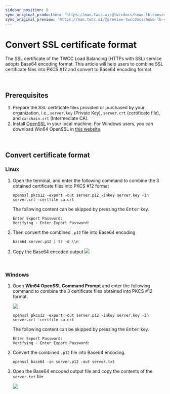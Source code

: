 ```yaml
---
sidebar_position: 8
sync_original_production: 'https://man.twcc.ai/@twccdocs/howo-lb-convert-cert-en' 
sync_original_preview: 'https://man.twcc.ai/@preview-twccdocs/howo-lb-convert-cert-en' 
---
```


# Convert SSL certificate format

The SSL certificate of the TWCC Load Balancing (HTTPs with SSL) service adopts Base64 encoding format. This article will help users to combine SSL certificate files into PKCS #12 and convert to Base64 encoding format.

<br/>

## Prerequisites

1. Prepare the SSL certificate files provided or purchased by your organization, i.e., `server.key` (Private Key), `server.crt` (certificate file), and `ca-chain.crt` (Intermediate CA).
2. Install [OpenSSL](https://www.openssl.org/) in your local machine. For Windows users, you can download Win64 OpenSSL in [this website](https://slproweb.com/products/Win32OpenSSL.html).

<br/>

## Convert certificate format

### Linux

1. Open the terminal, and enter the following command to combine the 3 obtained certificate files into PKCS #12 format
    ```
    openssl pkcs12 -export -out server.p12 -inkey server.key -in server.crt -certfile ca.crt
    ```
    The following content can be skipped by pressing the <kbd>Enter</kbd> key.

    ```
    Enter Export Password:
    Verifying - Enter Export Password:
    ```
    
2. Then convert the combined `.p12` file into Base64 encoding
    ```
    base64 server.p12 | tr -d \\n 
    ```
3. Copy the Base64 encoded output
![](https://cos.twcc.ai/SYS-MANUAL/uploads/upload_d2645cf8c4d128ffb9a4b5938adf56ef.png)

<br/>


### Windows

1. Open **Win64 OpenSSL Command Prompt** and enter the following command to combine the 3 certificate files obtained into PKCS #12 format.

    ![](https://cos.twcc.ai/SYS-MANUAL/uploads/upload_8b10eb699cd14e6c0a54080d74b428d4.png)

    ```
    openssl pkcs12 -export -out server.p12 -inkey server.key -in server.crt -certfile ca.crt
    ```
    The following content can be skipped by pressing the <kbd>Enter</kbd> key.

    ```
    Enter Export Password:
    Verifying - Enter Export Password:
    ```

    
2. Convert the combined `.p12` file into Base64 encoding.
    ```
    openssl base64 -in server.p12 -out server.txt
    ```
  
3. Open the Base64 encoded output file and copy the contents of the `server.txt` file
    
    ![](https://cos.twcc.ai/SYS-MANUAL/uploads/upload_63a0eeb1b5ca73dcda4a085afd55581d.png)